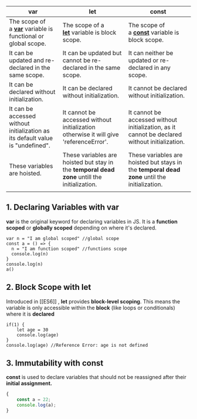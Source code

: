 
| **var**                                                                                                         | **let**                                                                                          | **const**                                                                                            |
| --------------------------------------------------------------------------------------------------------------- | ------------------------------------------------------------------------------------------------ | ---------------------------------------------------------------------------------------------------- |
| The scope of a [__var__](https://www.geeksforgeeks.org/javascript-var/) variable is functional or global scope. | The scope of a [__let__](https://www.geeksforgeeks.org/javascript-let/) variable is block scope. | The scope of a [__const__](https://www.geeksforgeeks.org/javascript-const/) variable is block scope. |
| It can be updated and re-declared in the same scope.                                                            | It can be updated but cannot be re-declared in the same scope.                                   | It can neither be updated or re-declared in any scope.                                               |
| It can be declared without initialization.                                                                      | It can be declared without initialization.                                                       | It cannot be declared without initialization.                                                        |
| It can be accessed without initialization as its default value is "undefined".                                  | It cannot be accessed without initialization otherwise it will give 'referenceError'.            | It cannot be accessed without initialization, as it cannot be declared without initialization.       |
| These variables are hoisted.                                                                                    | These variables are hoisted but stay in the **temporal dead zone** untill the initialization.    | These variables are hoisted but stays in the **temporal dead zone** until the initialization.        |
|                                                                                                                 |                                                                                                  |                                                                                                      |
## 1. Declaring Variables with var

**var** is the original keyword for declaring variables in JS. It is a **function scoped** or **globally scoped** depending on where it's declared.

```run-js
var n = "I am global scoped" //global scope
const a = () => {
  n = "I am function scoped" //functions scope
  console.log(n)
}
console.log(n)
a()
```

## 2. Block Scope with let

Introduced in [[ES6]] , **let** provides **block-level scoping**. This means the variable is only accessible within the **block** (like loops or conditionals) where it is **declared**

```run-js
if(1) {
	let age = 30
	console.log(age)
}
console.log(age) //Reference Error: age is not defined
```

## 3. Immutability with const

**const** is used  to declare variables that should not be reassigned after their **initial assignment.**

```js
{
	const a = 22;
	console.log(a);
}
```